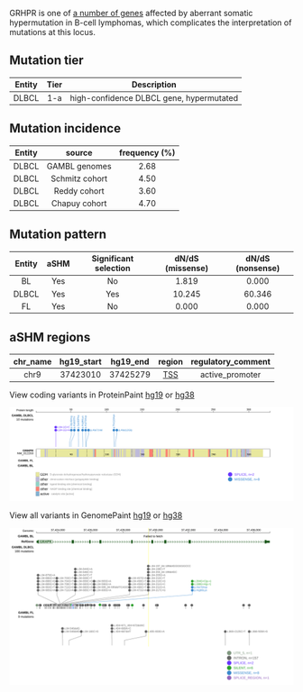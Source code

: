 GRHPR is one of [a number of genes](https://github.com/morinlab/LLMPP/wiki/ashm) affected by aberrant somatic hypermutation in B-cell lymphomas, which complicates the interpretation of mutations at this locus.

## Mutation tier

|Entity|Tier|Description               |
|:------:|:----:|--------------------------|
|DLBCL |1-a   |high-confidence DLBCL gene, hypermutated|
## Mutation incidence

|Entity|source        |frequency (%)|
|:------:|:--------------:|:-------------:|
|DLBCL |GAMBL genomes |2.68         |
|DLBCL |Schmitz cohort|4.50         |
|DLBCL |Reddy cohort  |3.60         |
|DLBCL |Chapuy cohort |4.70         |

## Mutation pattern

|Entity|aSHM|Significant selection|dN/dS (missense)|dN/dS (nonsense)|
|:------:|:----:|:---------------------:|:----------------:|:----------------:|
|BL    |Yes |No                   | 1.819          | 0.000          |
|DLBCL |Yes |Yes                  |10.245          |60.346          |
|FL    |Yes |No                   | 0.000          | 0.000          |

## aSHM regions

|chr_name|hg19_start|hg19_end|region                                                                                   |regulatory_comment|
|:--------:|:----------:|:--------:|:-----------------------------------------------------------------------------------------:|:------------------:|
|chr9    |37423010  |37425279|[TSS](https://genome.ucsc.edu/s/rdmorin/GAMBL%20hg19?position=chr9%3A37423010%2D37425279)|active_promoter   |



View coding variants in ProteinPaint [hg19](https://www.bcgsc.ca/downloads/morinlab/GAMBL/test/genes/GRHPR_protein.html)  or [hg38](https://www.bcgsc.ca/downloads/morinlab/GAMBL/test/genes/GRHPR_protein_hg38.html)

![image](images/proteinpaint/GRHPR_NM_012203.svg)

View all variants in GenomePaint [hg19](https://www.bcgsc.ca/downloads/morinlab/GAMBL/test/genes/GRHPR.html)  or [hg38](https://www.bcgsc.ca/downloads/morinlab/GAMBL/test/genes/GRHPR_hg38.html)

![image](images/proteinpaint/GRHPR.svg)
